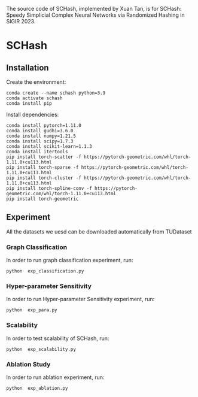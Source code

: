 The source code of SCHash, implemented by Xuan Tan, is for SCHash: Speedy Simplicial Complex Neural Networks via Randomized Hashing in SIGIR 2023.

# SCHash

## Installation

Create the environment:
```shell
conda create --name schash python=3.9
conda activate schash
conda install pip 
```

Install dependencies:
```shell
conda install pytorch=1.11.0
conda install gudhi=3.6.0
conda install numpy=1.21.5 
conda install scipy=1.7.3
conda install scikit-learn=1.1.3
conda install itertools
pip install torch-scatter -f https://pytorch-geometric.com/whl/torch-1.11.0+cu113.html
pip install torch-sparse -f https://pytorch-geometric.com/whl/torch-1.11.0+cu113.html
pip install torch-cluster -f https://pytorch-geometric.com/whl/torch-1.11.0+cu113.html
pip install torch-spline-conv -f https://pytorch-geometric.com/whl/torch-1.11.0+cu113.html
pip install torch-geometric

```

## Experiment
All the datasets we uesd can be downloaded automatically from TUDataset
### Graph Classification
In order to run graph classification experiment, run:
```shell
python  exp_classification.py
```

### Hyper-parameter Sensitivity
In order to run Hyper-parameter Sensitivity experiment, run:
```shell
python  exp_para.py
```

### Scalability
In order to test scalability of SCHash, run:
```shell
python  exp_scalability.py
```

### Ablation Study
In order to run ablation experiment, run:
```shell
python  exp_ablation.py
```






